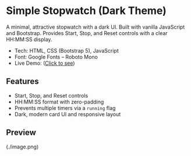 # Simple Stopwatch (Dark Theme)

A minimal, attractive stopwatch with a dark UI. Built with vanilla JavaScript and Bootstrap. Provides Start, Stop, and Reset controls with a clear HH:MM:SS display.

- Tech: HTML, CSS (Bootstrap 5), JavaScript
- Font: Google Fonts – Roboto Mono
- Live Demo: ([Click to see](https://dazzling-conkies-f75876.netlify.app/))

## Features

- Start, Stop, and Reset controls
- HH:MM:SS format with zero-padding
- Prevents multiple timers via a `running` flag
- Dark, modern card UI and responsive layout

## Preview

(./image.png)
